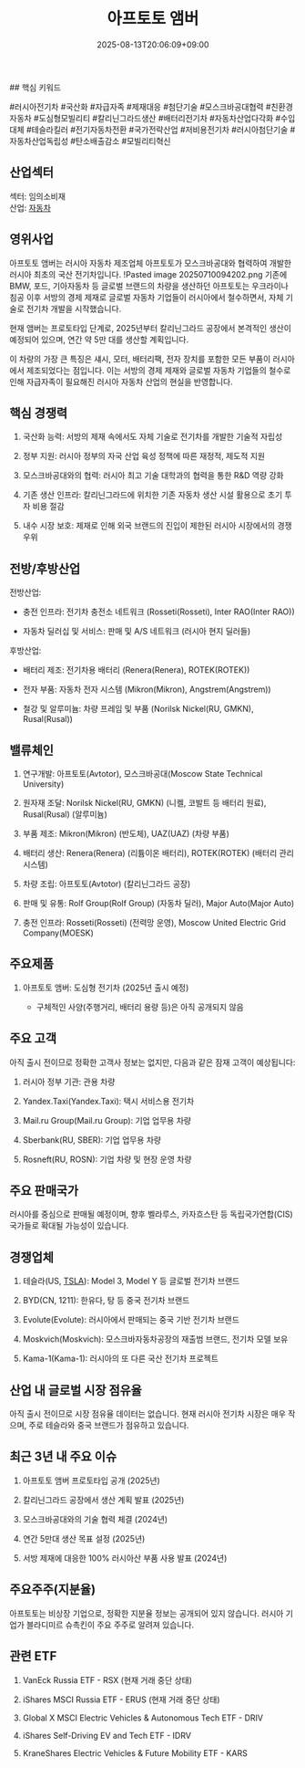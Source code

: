 ﻿---
title: "아프토토 앰버"
date: 2025-08-13T20:06:09+09:00
lastmod: 2025-08-13T20:06:09+09:00
type: docs
sidebar:
  open: true
weight: 1004
---
<div style="display:none">
  <meta property="article:published_time" content="2025-08-13T11:06:09Z" />
  <meta property="article:modified_time" content="2025-08-13T11:06:09Z" />
</div>
## 핵심 키워드

#러시아전기차 #국산화 #자급자족 #제재대응 #첨단기술 #모스크바공대협력 #친환경자동차 #도심형모빌리티 #칼리닌그라드생산 #배터리전기차 #자동차산업다각화 #수입대체 #테슬라킬러 #전기자동차전환 #국가전략산업 #저비용전기차 #러시아첨단기술 #자동차산업독립성 #탄소배출감소 #모빌리티혁신

## 산업섹터

섹터: 임의소비재  
산업: [자동차](/industry-study/자동차/)

## 영위사업

아프토토 앰버는 러시아 자동차 제조업체 아프토토가 모스크바공대와 협력하여 개발한 러시아 최초의 국산 전기차입니다. !Pasted image 20250710094202.png
기존에 BMW, 포드, 기아자동차 등 글로벌 브랜드의 차량을 생산하던 아프토토는 우크라이나 침공 이후 서방의 경제 제재로 글로벌 자동차 기업들이 러시아에서 철수하면서, 자체 기술로 전기차 개발을 시작했습니다. 

현재 앰버는 프로토타입 단계로, 2025년부터 칼리닌그라드 공장에서 본격적인 생산이 예정되어 있으며, 연간 약 5만 대를 생산할 계획입니다. 

이 차량의 가장 큰 특징은 섀시, 모터, 배터리팩, 전자 장치를 포함한 모든 부품이 러시아에서 제조되었다는 점입니다. 이는 서방의 경제 제재와 글로벌 자동차 기업들의 철수로 인해 자급자족이 필요해진 러시아 자동차 산업의 현실을 반영합니다.

## 핵심 경쟁력

1. 국산화 능력: 서방의 제재 속에서도 자체 기술로 전기차를 개발한 기술적 자립성
    
2. 정부 지원: 러시아 정부의 자국 산업 육성 정책에 따른 재정적, 제도적 지원
    
3. 모스크바공대와의 협력: 러시아 최고 기술 대학과의 협력을 통한 R&D 역량 강화
    
4. 기존 생산 인프라: 칼리닌그라드에 위치한 기존 자동차 생산 시설 활용으로 초기 투자 비용 절감
    
5. 내수 시장 보호: 제재로 인해 외국 브랜드의 진입이 제한된 러시아 시장에서의 경쟁 우위

## 전방/후방산업

전방산업:

- 충전 인프라: 전기차 충전소 네트워크 (Rosseti(Rosseti), Inter RAO(Inter RAO))
    
- 자동차 딜러십 및 서비스: 판매 및 A/S 네트워크 (러시아 현지 딜러들)

후방산업:

- 배터리 제조: 전기차용 배터리 (Renera(Renera), ROTEK(ROTEK))
    
- 전자 부품: 자동차 전자 시스템 (Mikron(Mikron), Angstrem(Angstrem))
    
- 철강 및 알루미늄: 차량 프레임 및 부품 (Norilsk Nickel(RU, GMKN), Rusal(Rusal))

## 밸류체인

1. 연구개발: 아프토토(Avtotor), 모스크바공대(Moscow State Technical University)
    
2. 원자재 조달: Norilsk Nickel(RU, GMKN) (니켈, 코발트 등 배터리 원료), Rusal(Rusal) (알루미늄)
    
3. 부품 제조: Mikron(Mikron) (반도체), UAZ(UAZ) (차량 부품)
    
4. 배터리 생산: Renera(Renera) (리튬이온 배터리), ROTEK(ROTEK) (배터리 관리 시스템)
    
5. 차량 조립: 아프토토(Avtotor) (칼리닌그라드 공장)
    
6. 판매 및 유통: Rolf Group(Rolf Group) (자동차 딜러), Major Auto(Major Auto)
    
7. 충전 인프라: Rosseti(Rosseti) (전력망 운영), Moscow United Electric Grid Company(MOESK)

## 주요제품

1. 아프토토 앰버: 도심형 전기차 (2025년 출시 예정)
    
    - 구체적인 사양(주행거리, 배터리 용량 등)은 아직 공개되지 않음

## 주요 고객

아직 출시 전이므로 정확한 고객사 정보는 없지만, 다음과 같은 잠재 고객이 예상됩니다:

1. 러시아 정부 기관: 관용 차량
    
2. Yandex.Taxi(Yandex.Taxi): 택시 서비스용 전기차
    
3. Mail.ru Group(Mail.ru Group): 기업 업무용 차량
    
4. Sberbank(RU, SBER): 기업 업무용 차량
    
5. Rosneft(RU, ROSN): 기업 차량 및 현장 운영 차량

## 주요 판매국가

러시아를 중심으로 판매될 예정이며, 향후 벨라루스, 카자흐스탄 등 독립국가연합(CIS) 국가들로 확대될 가능성이 있습니다.

## 경쟁업체

1. 테슬라(US, [TSLA](/company-analysis/tsla/)): Model 3, Model Y 등 글로벌 전기차 브랜드
    
2. BYD(CN, 1211): 한유다, 탕 등 중국 전기차 브랜드
    
3. Evolute(Evolute): 러시아에서 판매되는 중국 기반 전기차 브랜드
    
4. Moskvich(Moskvich): 모스크바자동차공장의 재출범 브랜드, 전기차 모델 보유
    
5. Kama-1(Kama-1): 러시아의 또 다른 국산 전기차 프로젝트

## 산업 내 글로벌 시장 점유율

아직 출시 전이므로 시장 점유율 데이터는 없습니다. 현재 러시아 전기차 시장은 매우 작으며, 주로 테슬라와 중국 브랜드가 점유하고 있습니다.

## 최근 3년 내 주요 이슈

1. 아프토토 앰버 프로토타입 공개 (2025년)
    
2. 칼리닌그라드 공장에서 생산 계획 발표 (2025년)
    
3. 모스크바공대와의 기술 협력 체결 (2024년)
    
4. 연간 5만대 생산 목표 설정 (2025년)
    
5. 서방 제재에 대응한 100% 러시아산 부품 사용 발표 (2024년)

## 주요주주(지분율)

아프토토는 비상장 기업으로, 정확한 지분율 정보는 공개되어 있지 않습니다. 러시아 기업가 블라디미르 슈촉킨이 주요 주주로 알려져 있습니다.

## 관련 ETF

1. VanEck Russia ETF - RSX (현재 거래 중단 상태)
    
2. iShares MSCI Russia ETF - ERUS (현재 거래 중단 상태)
    
3. Global X MSCI Electric Vehicles & Autonomous Tech ETF - DRIV
    
4. iShares Self-Driving EV and Tech ETF - IDRV
    
5. KraneShares Electric Vehicles & Future Mobility ETF - KARS
